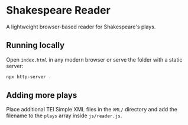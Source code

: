 # Shakespeare Reader

A lightweight browser-based reader for Shakespeare's plays.

## Running locally

Open `index.html` in any modern browser or serve the folder with a static server:

```bash
npx http-server .
```

## Adding more plays

Place additional TEI Simple XML files in the `XML/` directory and add the
filename to the `plays` array inside `js/reader.js`.

